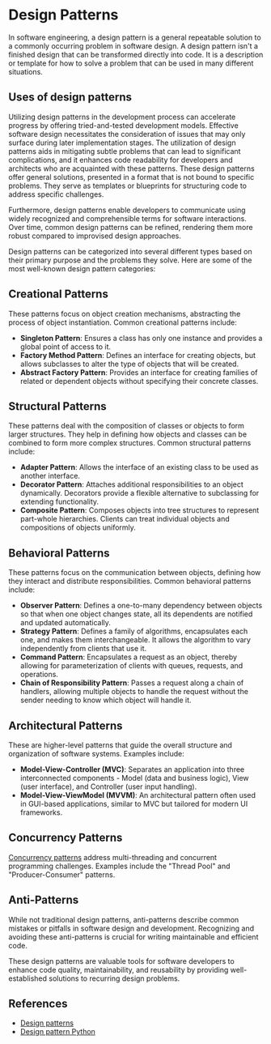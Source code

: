 # Design Patterns

In software engineering, a design pattern is a general repeatable solution to a
commonly occurring problem in software design. A design pattern isn't a finished
design that can be transformed directly into code. It is a description or
template for how to solve a problem that can be used in many different
situations.

## Uses of design patterns

Utilizing design patterns in the development process can accelerate progress by
offering tried-and-tested development models. Effective software design
necessitates the consideration of issues that may only surface during later
implementation stages. The utilization of design patterns aids in mitigating
subtle problems that can lead to significant complications, and it enhances code
readability for developers and architects who are acquainted with these
patterns. These design patterns offer general solutions, presented in a format
that is not bound to specific problems. They serve as templates or blueprints
for structuring code to address specific challenges.

Furthermore, design patterns enable developers to communicate using widely
recognized and comprehensible terms for software interactions. Over time, common
design patterns can be refined, rendering them more robust compared to
improvised design approaches.

Design patterns can be categorized into several different types based on their
primary purpose and the problems they solve. Here are some of the most
well-known design pattern categories:

## Creational Patterns

These patterns focus on object creation mechanisms, abstracting the process of
object instantiation. Common creational patterns include:

- **Singleton Pattern**: Ensures a class has only one instance and provides a
  global point of access to it.
- **Factory Method Pattern**: Defines an interface for creating objects, but
  allows subclasses to alter the type of objects that will be created.
- **Abstract Factory Pattern**: Provides an interface for creating families of
  related or dependent objects without specifying their concrete classes.

## Structural Patterns

These patterns deal with the composition of classes or objects to form larger
structures. They help in defining how objects and classes can be combined to
form more complex structures. Common structural patterns include:

- **Adapter Pattern**: Allows the interface of an existing class to be used as
  another interface.
- **Decorator Pattern**: Attaches additional responsibilities to an object
  dynamically. Decorators provide a flexible alternative to subclassing for
  extending functionality.
- **Composite Pattern**: Composes objects into tree structures to represent
  part-whole hierarchies. Clients can treat individual objects and compositions
  of objects uniformly.

## Behavioral Patterns

These patterns focus on the communication between objects, defining how they
interact and distribute responsibilities. Common behavioral patterns include:

- **Observer Pattern**: Defines a one-to-many dependency between objects so that
  when one object changes state, all its dependents are notified and updated
  automatically.
- **Strategy Pattern**: Defines a family of algorithms, encapsulates each one,
  and makes them interchangeable. It allows the algorithm to vary independently
  from clients that use it.
- **Command Pattern**: Encapsulates a request as an object, thereby allowing for
  parameterization of clients with queues, requests, and operations.
- **Chain of Responsibility Pattern**: Passes a request along a chain of
  handlers, allowing multiple objects to handle the request without the sender
  needing to know which object will handle it.

## Architectural Patterns

These are higher-level patterns that guide the overall structure and
organization of software systems. Examples include:

- **Model-View-Controller (MVC)**: Separates an application into three
  interconnected components - Model (data and business logic), View (user
  interface), and Controller (user input handling).
- **Model-View-ViewModel (MVVM)**: An architectural pattern often used in
  GUI-based applications, similar to MVC but tailored for modern UI frameworks.

## Concurrency Patterns

[Concurrency patterns](./concurrency-patterns.md) address multi-threading and
concurrent programming challenges. Examples include the "Thread Pool" and
"Producer-Consumer" patterns.

## Anti-Patterns

While not traditional design patterns, anti-patterns describe common mistakes or
pitfalls in software design and development. Recognizing and avoiding these
anti-patterns is crucial for writing maintainable and efficient code.

These design patterns are valuable tools for software developers to enhance code
quality, maintainability, and reusability by providing well-established
solutions to recurring design problems.

## References

- [Design patterns](https://sourcemaking.com/design_patterns)
- [Design pattern Python](https://refactoring.guru/design-patterns/python)
